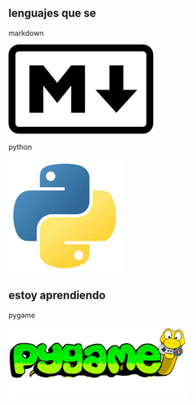 ## lenguajes que se

markdown

![markdown](https://github.com/Ian-and-code/Ian-and-code/blob/main/markdown.png)

python

![python](https://github.com/Ian-and-code/Ian-and-code/blob/main/python.jpeg)

## estoy aprendiendo 

pygame

![pygame](https://github.com/Ian-and-code/Ian-and-code/blob/main/pygame.png)


